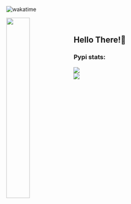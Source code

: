 ![wakatime](https://wakatime.com/badge/user/55371951-4e93-4e10-8162-234ba1fe4d3e.svg)


<p><img src="https://i.giphy.com/media/QeoaF3EcXMyKA/giphy.webp" align="left" width="35%" style="margin-right: 0.2%; padding-right: 0.2%;"> 

<br>
</p>

<h2 style="margin-right: 0.2%;">Hello There!👋<br></h2></p>

<h3>Pypi stats:</h3>
<a href="https://pypi.org/project/yenepaypy">
<img src="https://static.pepy.tech/personalized-badge/yenepaypy?period=total&units=none&left_color=grey&right_color=blue&left_text=YenepayPY">
</a>
<br>
<a href="https://pypi.org/project/poept">
<img src="https://static.pepy.tech/personalized-badge/poept?period=total&units=none&left_color=grey&right_color=blue&left_text=PoePT">
</a>
<br>
<br>
<br>
<br>
